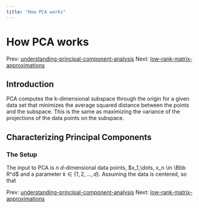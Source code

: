 ```yaml
---
title: "How PCA works"
---
```


# How PCA works

Prev: [understanding-principal-component-analysis](understanding-principal-component-analysis.md)
Next: [low-rank-matrix-approximations](low-rank-matrix-approximations.md)

## Introduction

PCA computes the k-dimensional subspace through the origin for a given data set that minimizes the average squared distance between the points and the subspace. This is the same as maximizing the variance of the projections of the data points on the subspace.

## Characterizing Principal Components

### The Setup

The input to PCA is $n$ $d$-dimensional data points, $x_1,\dots, x_n \in \Bbb R^d$ and a parameter $k \in \{1,2,\dots,d\}$. Assuming the data is centered, so that


Prev: [understanding-principal-component-analysis](understanding-principal-component-analysis.md)
Next: [low-rank-matrix-approximations](low-rank-matrix-approximations.md)

